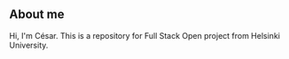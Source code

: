 ## About me

Hi, I'm César. This is a repository for Full Stack Open project from Helsinki University.
